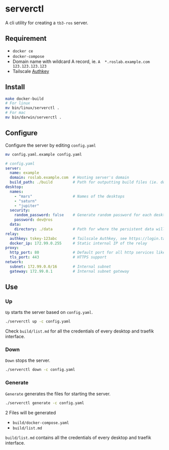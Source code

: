 # serverctl

A cli utility for creating a `tb3-ros` server.

## Requirement

- `docker ce`
- `docker-compose`
- Domain name with wildcard A record, ie. `A  *.roslab.example.com  123.123.123.123`
- Tailscale [Authkey](https://login.tailscale.com/admin/authkeys)

## Install

```bash
make docker-build
# For linux
mv bin/linux/serverctl .
# For mac
mv bin/darwin/serverctl .
```

## Configure

Configure the server by editing `config.yaml`

```bash
mv config.yaml.example config.yaml
```

```yaml
# config.yaml
server:
  name: example
  domain: roslab.example.com  # Hosting server's domain
  build_path: ./build         # Path for outputting build files (ie. docker-compose.yaml)
desktop:
  names:
    - "mars"                  # Names of the desktops
    - "saturn"
    - "jupiter"
  security:
    random_password: false    # Generate random password for each desktop or not
    password: dev@ros
  data:
    directory: ./data         # Path for where the persistent data will be stored
relay:
  authkey: tskey-123abc       # Tailscale Authkey, see https://login.tailscale.com/admin/authkeys
  docker_ip: 172.99.0.255     # Static internal IP of the relay
proxy:
  http_port: 80               # Default port for all http services like novnc, vscode
  tls_port: 443               # HTTPS support
network:
  subnet: 172.99.0.0/16       # Internal subnet
  gateway: 172.99.0.1         # Internal subnet gateway
```

## Use

### Up

`Up` starts the server based on `config.yaml`.

```bash
./serverctl up -c config.yaml
```

Check `build/list.md` for all the credentials of every desktop and traefik interface.

### Down

`Down` stops the server.

```bash
./serverctl down -c config.yaml
```

### Generate

`Generate` generates the files for starting the server.

```bash
./serverctl generate -c config.yaml
```

2 Files will be generated

- `build/docker-compose.yaml`
- `build/list.md`

`build/list.md` contains all the credentials of every desktop and traefik interface.
